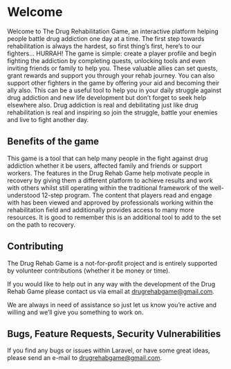 # Welcome

<p>Welcome to The Drug Rehabilitation Game, an interactive platform helping people battle drug addiction one day at a time.
The first step towards rehabilitation is always the hardest, so first thing’s first, here’s to our fighters… HURRAH!
The game is simple: create a player profile and begin fighting the addiction by completing quests, unlocking tools and even inviting friends or family to help you. These valuable allies can set quests, grant rewards and support you through your rehab journey. You can also support other fighters in the game by offering your aid and becoming their ally also.
This can be a useful tool to help you in your daily struggle against drug addiction and new life development but don’t forget to seek help elsewhere also.
Drug addiction is real and debilitating just like drug rehabilitation is real and inspiring so join the struggle, battle your enemies and live to fight another day.</p>

## Benefits of the game

This game is a tool that can help many people in the fight against drug addiction whether it be users, affected family and friends or support workers. The features in the Drug Rehab Game help motivate people in recovery by giving them a different platform to achieve results and work with others whilst still operating within the traditional framework of the well-understood 12-step program. The content that players read and engage with has been viewed and approved by professionals working within the rehabilitation field and additionally provides access to many more resources. It is good to remember this is an additional tool to add to the set on the path to recovery.

## Contributing

The Drug Rehab Game is a not-for-profit project and is entirely supported by volunteer contributions (whether it be money or time).
 
If you would like to help out in any way with the development of the Drug Rehab Game please contact us via email at drugrehabgame@gmail.com.
 
We are always in need of assistance so just let us know you’re active and willing and we’ll give you something to work on.

## Bugs, Feature Requests, Security Vulnerabilities

If you find any bugs or issues within Laravel, or have some great ideas, please send an e-mail to drugrehabgame@gmail.com.

